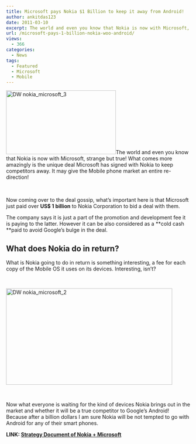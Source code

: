 ```yaml
---
title: Microsoft pays Nokia $1 Billion to keep it away from Android!
author: ankitdas123
date: 2011-03-10
excerpt: The world and even you know that Nokia is now with Microsoft, strange but true! What comes more amazingly is the unique deal Microsoft has signed with Nokia to keep competitors away. It may give the...
url: /microsoft-pays-1-billion-nokia-woo-android/
views:
  - 366
categories:
  - News
tags:
  - Featured
  - Microsoft
  - Mobile
---
```

<img class="alignright" style="background-image: none; padding-left: 0px; padding-right: 0px; display: inline; padding-top: 0px; border: 0px initial initial;" title="DW nokia_microsoft_3" src="http://cdn.devilsworkshop.org/files/2011/03/DW-nokia_microsoft_3.png" border="0" alt="DW nokia_microsoft_3" width="300" height="174" />The world and even you know that Nokia is now with Microsoft, strange but true! What comes more amazingly is the unique deal Microsoft has signed with Nokia to keep competitors away. It may give the Mobile phone market an entire re-direction!

&nbsp;

Now coming over to the deal gossip, what’s important here is that Microsoft just paid over **US$ 1 billion** to Nokia Corporation to bid a deal with them.

The company says it is just a part of the promotion and development fee it is paying to the latter. However it can be also considered as a **cold cash **paid to avoid Google’s bulge in the deal.

## What does Nokia do in return?

What is Nokia going to do in return is something interesting, a fee for each copy of the Mobile OS it uses on its devices. Interesting, isn’t?

&nbsp;

<a href="http://cdn.devilsworkshop.org/files/2011/03/DW-nokia_microsoft_2.png" target="_blank"><img style="background-image: none; padding-left: 0px; padding-right: 0px; display: inline; padding-top: 0px; border-width: 0px;" title="DW nokia_microsoft_2" src="http://cdn.devilsworkshop.org/files/2011/03/DW-nokia_microsoft_2_thumb.png" border="0" alt="DW nokia_microsoft_2" width="454" height="263" /></a>

&nbsp;

Now what everyone is waiting for the kind of devices Nokia brings out in the market and whether it will be a true competitor to Google’s Android! Because after a billion dollars I am sure Nokia will be not tempted to go with Android for any of their smart phones.

**LINK: <a href="http://press.nokia.com/media/0/doc/list/752/nokia-strategy-and-financial-briefing-2/" onclick="_gaq.push(['_trackEvent', 'outbound-article', 'http://press.nokia.com/media/0/doc/list/752/nokia-strategy-and-financial-briefing-2/', 'Strategy Document of Nokia + Microsoft']);" >Strategy Document of Nokia + Microsoft</a>**
